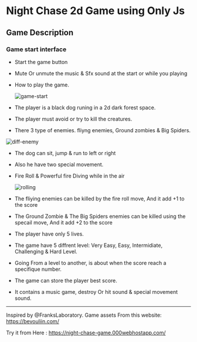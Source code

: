 # Night Chase 2d Game using Only Js

## Game Description
### Game start interface
- Start the game button
- Mute Or unmute the music & Sfx sound at the start or while you playing
- How to play the game.
  
  ![game-start](https://github.com/bg-otman/night-chase-game/assets/150532924/9b72c21d-a449-472c-bb87-f0723834606f)

  
- The player is a black dog runing in a 2d dark forest space.
- The player must avoid or try to kill the creatures.
- There 3 type of enemies. fliyng enemies, Ground zombies & Big Spiders.

![diff-enemy](https://github.com/bg-otman/night-chase-game/assets/150532924/33485e57-6bd1-479e-9c1a-56ce287ccd3e)


- The dog can sit, jump & run to left or right
- Also he have two special movement.
- Fire Roll & Powerful fire Diving while in the air

  ![rolling](https://github.com/bg-otman/night-chase-game/assets/150532924/d6a42699-aadb-467a-b755-0997c35708c0)
  

- The fliying enemies can be killed by the fire roll move, And it add +1 to the score
- The Ground Zombie & The Big Spiders enemies can be killed using the specail move, And it add +2 to the score
- The player have only 5 lives.
- The game have 5 diffrent level: Very Easy, Easy, Intermidiate, Challenging & Hard Level.
- Going From a level to another, is about when the score reach a specifique number.
- The game can store the player best score.
- It contains a music game, destroy Or hit sound & special movement sound.

-----------------------------------------------------
Inspired by @FranksLaboratory.
Game assets From this website: https://bevouliin.com/

Try it from Here : https://night-chase-game.000webhostapp.com/
